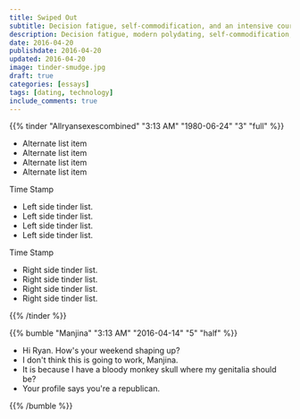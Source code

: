 ```yaml
---
title: Swiped Out
subtitle: Decision fatigue, self-commodification, and an intensive course in romantic cycnicism.
description: Decision fatigue, modern polydating, self-commodification, and an intensive course in romantic cycnicism.
date: 2016-04-20
publishdate: 2016-04-20
updated: 2016-04-20
image: tinder-smudge.jpg
draft: true
categories: [essays]
tags: [dating, technology]
include_comments: true
---
```


{{% tinder "Allryansexescombined" "3:13 AM" "1980-06-24" "3" "full" %}}
<ul class="split">
  <li>Alternate list item</li>
  <li>Alternate list item</li>
  <li>Alternate list item</li>
  <li>Alternate list item</li>
</ul>
<p>Time Stamp</p>
<ul class="left">
<li>Left side tinder list.</li>
<li>Left side tinder list.</li>
<li>Left side tinder list.</li>
<li>Left side tinder list.</li>
</ul>
<p>Time Stamp</p>
<ul class="right">
  <li>Right side tinder list.</li>
  <li>Right side tinder list.</li>
  <li>Right side tinder list.</li>
  <li>Right side tinder list.</li>
</ul>
{{% /tinder %}}

{{% bumble "Manjina" "3:13 AM" "2016-04-14" "5" "half" %}}
<ul class="split">
  <li>Hi Ryan. How's your weekend shaping up?</li>
  <li>I don't think this is going to work, Manjina.</li>
  <li>It is because I have a bloody monkey skull where my genitalia should be?</li>
  <li>Your profile says you're a republican.</li>
</ul>

{{% /bumble %}}


[^1]: An assessment she will likely change once reading my unforgiving description of her in this article.